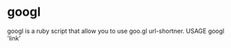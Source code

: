 googl
=====

googl is a ruby script that allow you to use goo.gl url-shortner.
USAGE
    googl 'link'
